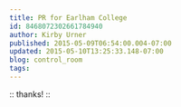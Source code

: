 ```yaml
---
title: PR for Earlham College
id: 8468072302661784940
author: Kirby Urner
published: 2015-05-09T06:54:00.004-07:00
updated: 2015-05-10T13:25:33.148-07:00
blog: control_room
tags: 
---
```


:: thanks! ::